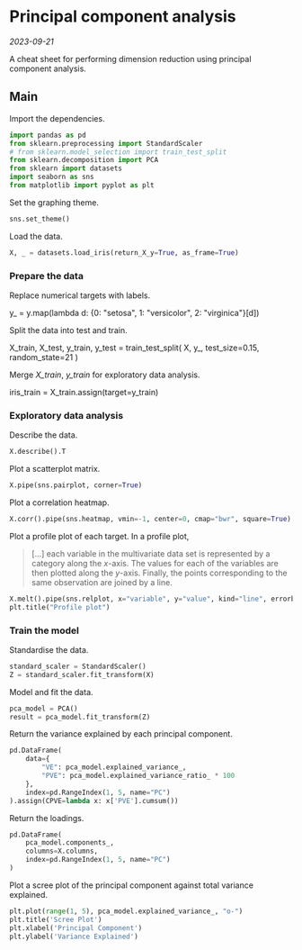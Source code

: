 
# Principal component analysis

*2023-09-21*

A cheat sheet for performing dimension reduction using principal component analysis.

## Main

Import the dependencies.

```python
import pandas as pd
from sklearn.preprocessing import StandardScaler
# from sklearn.model_selection import train_test_split
from sklearn.decomposition import PCA
from sklearn import datasets
import seaborn as sns
from matplotlib import pyplot as plt
```

Set the graphing theme.

```python
sns.set_theme()
```

Load the data.

```python
X, _ = datasets.load_iris(return_X_y=True, as_frame=True)
```

### Prepare the data

Replace numerical targets with labels.

<!-- #raw -->
y_ = y.map(lambda d: {0: "setosa", 1: "versicolor", 2: "virginica"}[d])
<!-- #endraw -->

Split the data into test and train.

<!-- #raw -->
X_train, X_test, y_train, y_test = train_test_split(
    X, y_, test_size=0.15, random_state=21
)
<!-- #endraw -->

Merge *X_train*, *y_train* for exploratory data analysis.

<!-- #raw -->
iris_train = X_train.assign(target=y_train)
<!-- #endraw -->

### Exploratory data analysis

Describe the data.

```python
X.describe().T
```

Plot a scatterplot matrix.

```python
X.pipe(sns.pairplot, corner=True)
```

Plot a correlation heatmap.

```python
X.corr().pipe(sns.heatmap, vmin=-1, center=0, cmap="bwr", square=True)
```

Plot a profile plot of each target.
In a profile plot,

> [...] each variable in the multivariate data set is represented by a category along the *x*-axis.
> The values for each of the variables are then plotted along the *y*-axis.
> Finally, the points corresponding to the same observation are joined by a line.

```python
X.melt().pipe(sns.relplot, x="variable", y="value", kind="line", errorbar="sd")
plt.title("Profile plot")
```

### Train the model

Standardise the data.

```python
standard_scaler = StandardScaler()
Z = standard_scaler.fit_transform(X)
```

Model and fit the data.

```python
pca_model = PCA()
result = pca_model.fit_transform(Z)
```

Return the variance explained by each principal component.

```python
pd.DataFrame(
    data={
        "VE": pca_model.explained_variance_,
        "PVE": pca_model.explained_variance_ratio_ * 100
    },
    index=pd.RangeIndex(1, 5, name="PC")
).assign(CPVE=lambda x: x['PVE'].cumsum())
```

Return the loadings.

```python
pd.DataFrame(
    pca_model.components_,
    columns=X.columns,
    index=pd.RangeIndex(1, 5, name="PC")
)
```

Plot a scree plot of the principal component against total variance explained.

```python
plt.plot(range(1, 5), pca_model.explained_variance_, "o-")
plt.title('Scree Plot')
plt.xlabel('Principal Component')
plt.ylabel('Variance Explained')
```
